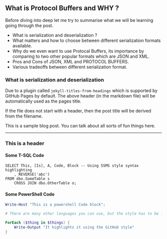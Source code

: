 ## What is Protocol Buffers and WHY ?

Before diving into deep let me try to summarise what we will be learning going through the post.
- What is serialization and deserialization ? 
- What matters and how to choose between different serialization formats available.
- Why do we even want to use Protocal Buffers, its importance by comparing to two other popular formats which are JSON and XML. 
- Pros and Cons of JSON, XML and PROTOCOL BUFFERS.
- Various tradeoffs between different serialization format.

### What is serialization and deserialization

Due to a plugin called `jekyll-titles-from-headings` which is supported by GitHub Pages by default. The above header (in the markdown file) will be automatically used as the pages title.

If the file does not start with a header, then the post title will be derived from the filename.

This is a sample blog post. You can talk about all sorts of fun things here.

---

### This is a header

#### Some T-SQL Code

```tsql
SELECT This, [Is], A, Code, Block -- Using SSMS style syntax highlighting
    , REVERSE('abc')
FROM dbo.SomeTable s
    CROSS JOIN dbo.OtherTable o;
```

#### Some PowerShell Code

```powershell
Write-Host "This is a powershell Code block";

# There are many other languages you can use, but the style has to be loaded first

ForEach ($thing in $things) {
    Write-Output "It highlights it using the GitHub style"
}
```
